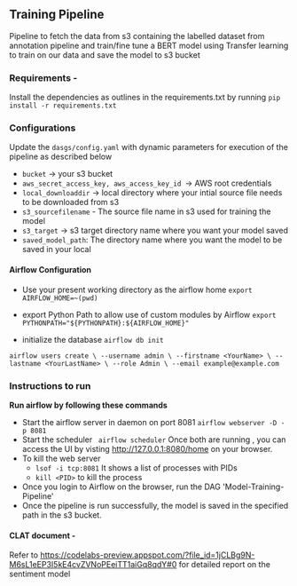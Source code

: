 ## Training Pipeline
Pipeline to fetch the data from s3 containing the labelled dataset from annotation pipeline and train/fine tune a BERT model using Transfer learning to train on our data and save the model to s3 bucket

### Requirements - 
Install the dependencies as outlines in the requirements.txt by running 
`pip install -r requirements.txt`

### Configurations
Update the `dasgs/config.yaml` with dynamic parameters for execution of the pipeline as described below
- `bucket` -> your s3 bucket
- `aws_secret_access_key, aws_access_key_id `-> AWS root credentials
- `local_downloaddir` -> local directory where your intial source file needs to be downloaded
from s3
- `s3_sourcefilename` - The source file name in s3 used for training the model
- `s3_target` -> s3 target directory name where you want your model saved
- `saved_model_path`: The directory name where you want the model to be saved in your local

#### Airflow Configuration 
- Use your present working directory as the airflow home
`export AIRFLOW_HOME=~(pwd)`

- export Python Path to allow use of custom modules by Airflow
`export PYTHONPATH="${PYTHONPATH}:${AIRFLOW_HOME}"`
- initialize the database
`airflow db init`

`airflow users create \
    --username admin \
    --firstname <YourName> \
    --lastname <YourLastName> \
    --role Admin \
    --email example@example.com
`

### Instructions to run
**Run airflow by following these commands**
- Start the airflow server in daemon on port 8081 `airflow webserver -D -p 8081`
- Start the scheduler 
` airflow scheduler`
Once both are running , you can access the UI by visting http://127.0.0.1:8080/home on your browser.
- To kill the web server
    - `lsof -i tcp:8081`
    It shows a list of processes with PIDs
    - `kill <PID>` to kill the process
- Once you login to Airflow on the browser, run the DAG 'Model-Training-Pipeline'
- Once the pipeline is run successfully, the model is saved in the specified path in the s3 bucket.

#### CLAT document - 
Refer to https://codelabs-preview.appspot.com/?file_id=1jCLBg9N-M6sL1eEP3I5kE4cvZVNoPEeiTT1aiGq8qdY#0 for detailed report on the sentiment model
